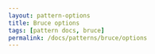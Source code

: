 ```yaml
---
layout: pattern-options
title: Bruce options
tags: [pattern docs, bruce]
permalink: /docs/patterns/bruce/options
---
```

